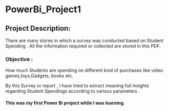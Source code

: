 # PowerBi_Project1

## Project Description:
There are many stores in which a survey was conducted based on Student Spending .
All the information required or collected are stored in this PDF.

### Objective : 
How much Students are spending on different kind of purchases like video games,toys,Gadgets, books etc.

By this Survey or report , I have tried to extract meaning full insights regarding Student Spendings according to various parameters .


#### This was my first Power Bi project while I was learning.
